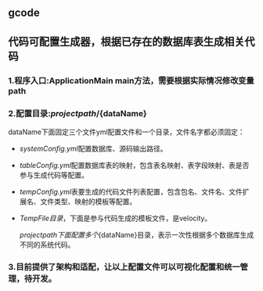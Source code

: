 ## gcode
## 代码可配置生成器，根据已存在的数据库表生成相关代码
### 1.程序入口:ApplicationMain main方法，需要根据实际情况修改变量path
### 2.配置目录:**${projectpath}/${dataName}**
dataName下面固定三个文件yml配置文件和一个目录，文件名字都必须固定：
- *systemConfig.yml*配置数据库、源码输出路径。
- *tableConfig.yml*配置数据库表的映射，包含表名映射、表字段映射、表是否参与生成代码等配置。
- *tempConfig.yml*表要生成的代码文件列表配置，包含包名、文件名、文件扩展名、文件类型、映射的模板等配置。
- *TempFile目录*，下面是参与代码生成的模板文件，是velocity。
    
   ${projectpath}下面配置多个${dataName}目录，表示一次性根据多个数据库生成不同的系统代码。
   
### 3.目前提供了架构和适配，让以上配置文件可以可视化配置和统一管理，待开发。

